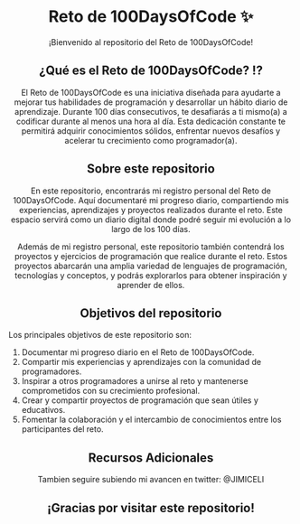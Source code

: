 # <div align="center"> Reto de 100DaysOfCode ✨ </div>  

<div align="center"> ¡Bienvenido al repositorio del Reto de 100DaysOfCode! </div>

## <div align="center"> ¿Qué es el Reto de 100DaysOfCode? ⁉ </div>

<div align="center"> El Reto de 100DaysOfCode es una iniciativa diseñada para ayudarte a mejorar tus habilidades de programación y desarrollar un hábito diario de aprendizaje. Durante 100 días consecutivos, te desafiarás a ti mismo(a) a codificar durante al menos una hora al día. Esta dedicación constante te permitirá adquirir conocimientos sólidos, enfrentar nuevos desafíos y acelerar tu crecimiento como programador(a).</div>

## <div align="center">Sobre este repositorio</div>

<div align="center"> En este repositorio, encontrarás mi registro personal del Reto de 100DaysOfCode. Aquí documentaré mi progreso diario, compartiendo mis experiencias, aprendizajes y proyectos realizados durante el reto. Este espacio servirá como un diario digital donde podré seguir mi evolución a lo largo de los 100 días. 

Además de mi registro personal, este repositorio también contendrá los proyectos y ejercicios de programación que realice durante el reto. Estos proyectos abarcarán una amplia variedad de lenguajes de programación, tecnologías y conceptos, y podrás explorarlos para obtener inspiración y aprender de ellos. </div>

## <div align="center">Objetivos del repositorio</div>

Los principales objetivos de este repositorio son:

1. Documentar mi progreso diario en el Reto de 100DaysOfCode.
2. Compartir mis experiencias y aprendizajes con la comunidad de programadores.
3. Inspirar a otros programadores a unirse al reto y mantenerse comprometidos con su crecimiento profesional.
4. Crear y compartir proyectos de programación que sean útiles y educativos.
5. Fomentar la colaboración y el intercambio de conocimientos entre los participantes del reto.

## <div align="center">Recursos Adicionales</div>

<div align="center"> Tambien seguire subiendo mi avancen en twitter: @JIMICELI</div>

## <div align="center">¡Gracias por visitar este repositorio!</div>
